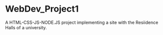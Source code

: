 # WebDev_Project1
A HTML-CSS-JS-NODE.JS project implementing a site with the Resiidence Halls of a university.
